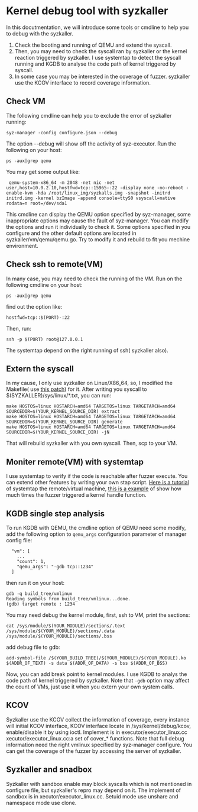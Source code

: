 # Kernel debug tool with syzkaller  
In this docutmentation, we will introduce some tools or cmdline to help you to debug with the syzkaller.
1. Check the booting and running of QEMU and extend the syscall. 
2. Then, you may need to check the syscall ran by syzkaller or the kernel reaction triggered by syzkaller. I use systemtap to detect the syscall running and KGDB to analyse the code path of kernel triggered by syscall. 
3. In some case you may be interested in the coverage of fuzzer. syzkaller use the KCOV interface to record coverage information. 

## Check VM  
The following cmdline can help you to exclude the error of syzkaller running:
```  
syz-manager -config configure.json --debug
```  
The option --debug will show off the activity of syz-executor. Run the following on your host:
```
ps -aux|grep qemu
```
You may get some output like:
```  
 qemu-system-x86_64 -m 2048 -net nic -net user,host=10.0.2.10,hostfwd=tcp::15965-:22 -display none -no-reboot -enable-kvm -hda /root/linux_img/syzkalls.img -snapshot -initrd initrd.img -kernel bzImage -append console=ttyS0 vsyscall=native rodata=n root=/dev/sda1
```  
This cmdline can display the QEMU option specified by syz-manager, some inappropriate options may cause the fault of syz-manager. You can modify the options and run it individually to check it. Some options specified in you configure and the other default options are located in syzkaller/vm/qemu/qemu.go. Try to modify it and rebuild to fit you mechine environment.

## Check ssh to remote(VM)
In many case, you may need to check the running of the VM. Run on the following cmdline on your host:
```  
ps -aux|grep qemu
```  
find out the option like:
```  
hostfwd=tcp::$(PORT)-:22
```  
Then, run:
```  
ssh -p $(PORT) root@127.0.0.1
```  
The systemtap depend on the right running of ssh( syzkaller also).

## Extern the syscall
In my cause, I only use syzkaller on Linux/X86_64, so, I modified the Makefile( use [this patch]()) for it. After writing you syscall to $(SYZKALLER)/sys/linux/*.txt, you can run:
```  
make HOSTOS=linux HOSTARCH=amd64 TARGETOS=linux TARGETARCH=amd64 SOURCEDIR=$(YOUR_KERNEL_SOURCE_DIR) extract
make HOSTOS=linux HOSTARCH=amd64 TARGETOS=linux TARGETARCH=amd64 SOURCEDIR=$(YOUR_KERNEL_SOURCE_DIR) generate
make HOSTOS=linux HOSTARCH=amd64 TARGETOS=linux TARGETARCH=amd64 SOURCEDIR=$(YOUR_KERNEL_SOURCE_DIR) -jN
```  
That will rebuild syzkaller with you own syscall. Then, scp to your VM.

## Moniter remote(VM) with systemtap
I use systemtap to verify if the code is reachable after fuzzer execute. You can extend other features by writing your own stap script. [Here is a tutorial](https://github.com/hardenedlinux/Debian-GNU-Linux-Profiles/blob/master/docs/harbian_qa/systemtap.md) of systemtap the remote/virtual machine, [this is a example]() of show how much times the fuzzer triggered a kernel handle function.

## KGDB single step analysis
To run KGDB with QEMU, the cmdline option of QEMU need some modify, add the following option to `qemu_args` configuration parameter of manager config file:
```
  "vm": [
    ...
    "count": 1,
    "qemu_args": "-gdb tcp::1234"
  ]
```  
then run it on your host:
```  
gdb -q build_tree/vmlinux 
Reading symbols from build_tree/vmlinux...done.
(gdb) target remote : 1234
```  
You may need debug the kernel module, first, ssh to VM, print the sections:
```  
cat /sys/module/$(YOUR_MODULE)/sections/.text /sys/module/$(YOUR_MODULE)/sections/.data /sys/module/$(YOUR_MODULE)/sections/.bss
```  
add debug file to gdb:
```  
add-symbol-file /$(YOUR_BUILD_TREE)/$(YOUR_MODULE)/$(YOUR_MODULE).ko $(ADDR_OF_TEXT) -s data $(ADDR_OF_DATA) -s bss $(ADDR_OF_BSS)
```  
Now, you can add break point to kernel modules.
I use KGDB to analys the code path of kernel triggered by syzkaller. Note that `-gdb` option may affect the count of VMs, just use it when you extern your own system calls.

## KCOV
Syzkaller use the KCOV collect the information of coverage, every instance will initial KCOV interface, KCOV interface locate in /sys/kernel/debug/kcov, enable/disable it by using ioctl. Implement is in executor/executor_linux.cc
xecutor/executor_linux.cc:a set of cover_* functions.
Note that full debug information need the right vmlinux specified by syz-manager configure. You can get the coverage of the fuzzer by accessing the server of syzkaller.

## Syzkaller and snadbox
Syzkaller with sandbox enable may block syscalls which is not mentioned in configure file, but syzkaller's repro may depend on it.
The implement of sandbox is in xecutor/executor_linux.cc. Setuid mode use unshare and namespace mode use clone.
